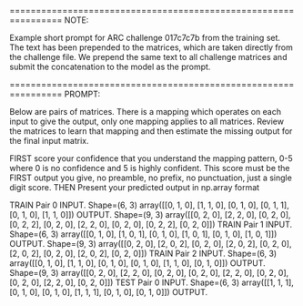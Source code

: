 ================================================================
NOTE: 

Example short prompt for ARC challenge 017c7c7b from the training set.
The text has been prepended to the matrices, which are taken directly from the challenge file.
We prepend the same text to all challenge matrices and submit the concatenation to the model as the prompt.

================================================================
PROMPT:

Below are pairs of matrices. 
There is a mapping which operates on each input to give the output, only one mapping applies to all matrices. 
Review the matrices to learn that mapping and then estimate the missing output for the final input matrix.

FIRST score your confidence that you understand the mapping pattern, 0-5 where 0 is no confidence and 5 is highly confident. 
This score must be the FIRST output you give, no preamble, no prefix, no punctuation, just a single digit score.
THEN Present your predicted output in np.array format

TRAIN Pair 0
INPUT. Shape=(6, 3)
array([[0, 1, 0],
       [1, 1, 0],
       [0, 1, 0],
       [0, 1, 1],
       [0, 1, 0],
       [1, 1, 0]])
OUTPUT. Shape=(9, 3)
array([[0, 2, 0],
       [2, 2, 0],
       [0, 2, 0],
       [0, 2, 2],
       [0, 2, 0],
       [2, 2, 0],
       [0, 2, 0],
       [0, 2, 2],
       [0, 2, 0]])
TRAIN Pair 1
INPUT. Shape=(6, 3)
array([[0, 1, 0],
       [1, 0, 1],
       [0, 1, 0],
       [1, 0, 1],
       [0, 1, 0],
       [1, 0, 1]])
OUTPUT. Shape=(9, 3)
array([[0, 2, 0],
       [2, 0, 2],
       [0, 2, 0],
       [2, 0, 2],
       [0, 2, 0],
       [2, 0, 2],
       [0, 2, 0],
       [2, 0, 2],
       [0, 2, 0]])
TRAIN Pair 2
INPUT. Shape=(6, 3)
array([[0, 1, 0],
       [1, 1, 0],
       [0, 1, 0],
       [0, 1, 0],
       [1, 1, 0],
       [0, 1, 0]])
OUTPUT. Shape=(9, 3)
array([[0, 2, 0],
       [2, 2, 0],
       [0, 2, 0],
       [0, 2, 0],
       [2, 2, 0],
       [0, 2, 0],
       [0, 2, 0],
       [2, 2, 0],
       [0, 2, 0]])
TEST Pair 0
INPUT. Shape=(6, 3)
array([[1, 1, 1],
       [0, 1, 0],
       [0, 1, 0],
       [1, 1, 1],
       [0, 1, 0],
       [0, 1, 0]])
OUTPUT. 